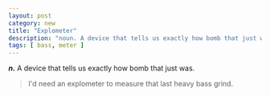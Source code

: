 ```yaml
---
layout: post
category: new
title: "Explometer"
description: "noun. A device that tells us exactly how bomb that just was, e.g. &quot;I&#039;d need an explometer to measure that last heavy bass grind.&quot;"
tags: [ bass, meter ]
---
```


***n.*** A device that tells us exactly how bomb that just was.

> I&apos;d need an explometer to measure that last heavy bass grind.